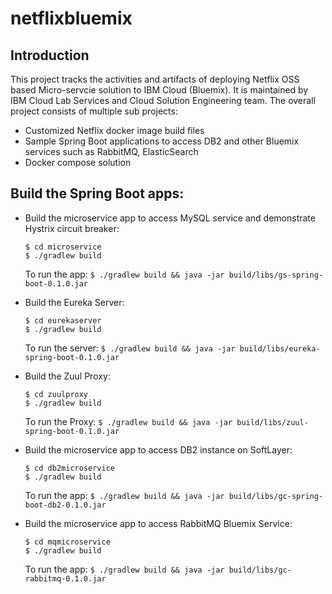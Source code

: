 # netflixbluemix
## Introduction

This project tracks the activities and artifacts of deploying Netflix OSS based Micro-servcie solution to IBM Cloud (Bluemix). 
It is maintained by IBM Cloud Lab Services and Cloud Solution Engineering team. 
The overall project consists of multiple sub projects:

 - Customized Netflix docker image build files
 - Sample Spring Boot applications to access DB2 and other Bluemix services such as RabbitMQ, ElasticSearch
 - Docker compose solution

## Build the Spring Boot apps:

- Build the microservice app to access MySQL service and demonstrate Hystrix circuit breaker:

 	`$ cd microservice`  
 	`$ ./gradlew build`

  To run the app:
 	`$ ./gradlew build && java -jar build/libs/gs-spring-boot-0.1.0.jar`

- Build the Eureka Server:

 	`$ cd eurekaserver`  
 	`$ ./gradlew build`

 	To run the server:
 	`$ ./gradlew build && java -jar build/libs/eureka-spring-boot-0.1.0.jar`  

- Build the Zuul Proxy:

 	`$ cd zuulproxy`  
 	`$ ./gradlew build`  

 	To run the Proxy:
 	`$ ./gradlew build && java -jar build/libs/zuul-spring-boot-0.1.0.jar`  

- Build the microservice app to access DB2 instance on SoftLayer:

 	`$ cd db2microservice`  
 	`$ ./gradlew build`  

 	To run the app:
 	`$ ./gradlew build && java -jar build/libs/gc-spring-boot-db2-0.1.0.jar`  

- Build the microservice app to access RabbitMQ Bluemix Service:

 	`$ cd mqmicroservice`  
 	`$ ./gradlew build`  

 	To run the app:
 	`$ ./gradlew build && java -jar build/libs/gc-rabbitmq-0.1.0.jar`  

 
 
